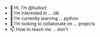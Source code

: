 - 👋 Hi, I’m @huitoct
- 👀 I’m interested in ... idk
- 🌱 I’m currently learning ... python
- 💞️ I’m looking to collaborate on ... projects
- 📫 How to reach me ... don't

<!---
huitoct/huitoct is a ✨ special ✨ repository because its `README.md` (this file) appears on your GitHub profile.
You can click the Preview link to take a look at your changes.
--->
